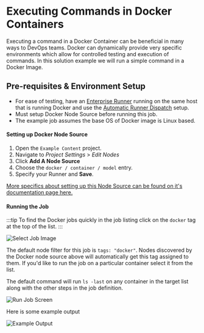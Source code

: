 # Executing Commands in Docker Containers

Executing a command in a Docker Container can be beneficial in many ways to DevOps teams.  Docker can dynamically provide very specific environments which allow for controlled testing and execution of commands.  In this solution example we will run a simple command in a Docker Image.

## Pre-requisites & Environment Setup

- For ease of testing, have an [Enterprise Runner](/administration/runner/runner-overview.md) running on the same host that is running Docker and use the [Automatic Runner Dispatch](/administration/runner/runner-management/project-dispatch-configuration.md) setup.
- Must setup Docker Node Source before running this job.
- The example job assumes the base OS of Docker image is Linux based.


#### Setting up Docker Node Source

1. Open the `Example Content` project.
2. Navigate to *Project Settings* > *Edit Nodes*
3. Click **Add A Node Source**
4. Choose the `docker / container / model` entry.
5. Specify your Runner and **Save**.

[More specifics about setting up this Node Source can be found on it's documentation page here.](/manual/projects/resource-model-sources/docker.md)

#### Running the Job

:::tip
To find the Docker jobs quickly in the job listing click on the `docker` tag at the top of the list.
:::

![Select Job Image](/assets/img/solutions-docker-selectjob.png)<br>

The default node filter for this job is `tags: "docker"`.  Nodes discovered by the Docker node source above will automatically get this tag assigned to them.  If you'd like to run the job on a particular container select it from the list.

The default command will run `ls -last` on any container in the target list along with the other steps in the job definition.

![Run Job Screen](/assets/img/solutions-docker-runjob.png)


Here is some example output

![Example Output](/assets/img/solutions-docker-output.png)